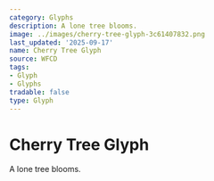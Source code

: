 ```yaml
---
category: Glyphs
description: A lone tree blooms.
image: ../images/cherry-tree-glyph-3c61407832.png
last_updated: '2025-09-17'
name: Cherry Tree Glyph
source: WFCD
tags:
- Glyph
- Glyphs
tradable: false
type: Glyph
---
```


# Cherry Tree Glyph

A lone tree blooms.

